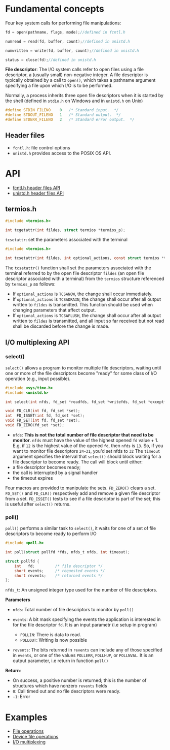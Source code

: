 # Fundamental concepts

Four key system calls for performing file manipulations:

```c
fd = open(pathname, flags, mode);//defined in fcntl.h
```
```c
numread = read(fd, buffer, count);//defined in unistd.h
```
```c
numwritten = write(fd, buffer, count);//defined in unistd.h
```
```c
status = close(fd);//defined in unistd.h
```

**File descriptor**: The I/O system calls refer to open files using a file descriptor, a (usually small) non-negative integer. A file descriptor is typically obtained by a call to ``open()``, which takes a pathname argument specifying a file upon which I/O is to be performed.

Normally, a process inherits three open file descriptors when it is started by the shell (defined in ``stdio.h`` on Windows and in ``unistd.h`` on Unix)

```c
#define	STDIN_FILENO	0	/* Standard input.  */
#define	STDOUT_FILENO	1	/* Standard output.  */
#define	STDERR_FILENO	2	/* Standard error output.  */
```

## Header files

* ``fcntl.h``: file control options
* ``unistd.h`` provides access to the POSIX OS API.

# API

* [fcntl.h header files API](fcntl.md)
* [unistd.h header files API](unistd.md)

## termios.h

```c
#include <termios.h>

int tcgetattr(int fildes, struct termios *termios_p);
```

``tcsetattr``: set the parameters associated with the terminal

```c
#include <termios.h>

int tcsetattr(int fildes, int optional_actions, const struct termios *termios_p);
```

The ``tcsetattr()`` function shall set the parameters associated with the terminal referred to by the open file descriptor ``fildes`` (an open file descriptor associated with a terminal) from the ``termios`` structure referenced by ``termios_p`` as follows:

* If ``optional_actions`` is ``TCSANOW``, the change shall occur immediately.
* If ``optional_actions`` is ``TCSADRAIN``, the change shall occur after all output written to ``fildes`` is transmitted. This function should be used when changing parameters that affect output.
* If ``optional_actions`` is ``TCSAFLUSH``, the change shall occur after all output written to ``fildes`` is transmitted, and all input so far received but not read shall be discarded before the change is made.

## I/O multiplexing API

### select()

``select()`` allows a program to monitor multiple file descriptors, waiting until one or more of the file descriptors become "ready" for some class of I/O operation (e.g., input possible).

```c
#include <sys/time.h>
#include <unistd.h>

int select(int nfds, fd_set *readfds, fd_set *writefds, fd_set *exceptfds, struct timeval *timeout);

void FD_CLR(int fd, fd_set *set);
int  FD_ISSET(int fd, fd_set *set);
void FD_SET(int fd, fd_set *set);
void FD_ZERO(fd_set *set);
```

* ``nfds``: **This is not the total number of file descriptor that need to be monitor**. ``nfds`` must have the value of the highest opened ``fd`` value + 1. E.g, if ``12`` is the highest value of the opened ``fd``, then ``nfds`` is ``13``. So, if you want to monitor file descriptors ``24``-``31``, you'd set nfds to ``32``
The ``timeout`` argument specifies the interval that ``select()`` should block waiting for a file descriptor to become ready. The call will block until either:
*  a file descriptor becomes ready;
*  the call is interrupted by a signal handler
*  the timeout expires

Four macros are provided to manipulate the sets. ``FD_ZERO()`` clears a set. ``FD_SET()`` and ``FD_CLR()`` respectively add and remove a given file descriptor from a set. ``FD_ISSET()`` tests to see if a file descriptor is part of the set; this is useful after ``select()`` returns.

### poll()

``poll()`` performs a similar task to ``select()``, it waits for one of a set of file descriptors to become ready to perform I/O

```c
#include <poll.h>

int poll(struct pollfd *fds, nfds_t nfds, int timeout);
```

```c
struct pollfd {
    int   fd;         /* file descriptor */
    short events;     /* requested events */
    short revents;    /* returned events */
};
```

``nfds_t``: An unsigned integer type used for the number of file descriptors.

**Parameters**

* ``nfds``: Total number of file descriptors to monitor by ``poll()``
* ``events``: A bit mask specifying the events the application is interested in for the file descriptor ``fd``. It is an input parametr (i.e setup in program)

    * ``POLLIN``: There is data to read.
    * ``POLLOUT``: Writing is now possible

* ``revents``:  The bits returned in ``revents`` can include any of those specified in ``events``, or one of the values ``POLLERR``, ``POLLHUP``, or ``POLLNVAL``. It is an output parameter, i.e return in function ``poll()``

**Return**:  

* On success, a positive number is returned; this is the number of structures which have nonzero ``revents`` fields
* ``0``: Call timed out and no file descriptors were ready.
* ``-1``: Error

# Examples

* [File operations](File%20operations.md)
* [Device file operations](Device%20file%20operations.md)
* [I/O multiplexing](IO%20multiplexing.md)
